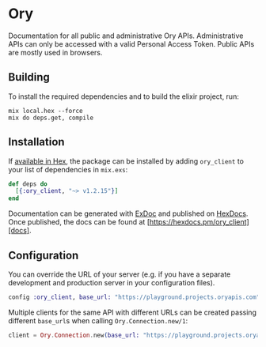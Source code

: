 # Ory

Documentation for all public and administrative Ory APIs. Administrative APIs can only be accessed with a valid Personal Access Token. Public APIs are mostly used in browsers. 

## Building

To install the required dependencies and to build the elixir project, run:

```console
mix local.hex --force
mix do deps.get, compile
```

## Installation

If [available in Hex][], the package can be installed by adding `ory_client` to
your list of dependencies in `mix.exs`:

```elixir
def deps do
  [{:ory_client, "~> v1.2.15"}]
end
```

Documentation can be generated with [ExDoc][] and published on [HexDocs][]. Once published, the docs can be found at
[https://hexdocs.pm/ory_client][docs].

## Configuration

You can override the URL of your server (e.g. if you have a separate development and production server in your
configuration files).

```elixir
config :ory_client, base_url: "https://playground.projects.oryapis.com"
```

Multiple clients for the same API with different URLs can be created passing different `base_url`s when calling
`Ory.Connection.new/1`:

```elixir
client = Ory.Connection.new(base_url: "https://playground.projects.oryapis.com")
```

[exdoc]: https://github.com/elixir-lang/ex_doc
[hexdocs]: https://hexdocs.pm
[available in hex]: https://hex.pm/docs/publish
[docs]: https://hexdocs.pm/ory_client
